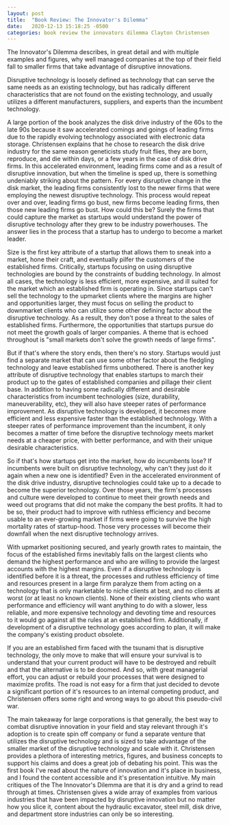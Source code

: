 ```yaml
---
layout: post
title:  "Book Review: The Innovator's Dilemma"
date:   2020-12-13 15:18:25 -0500
categories: book review the innovators dilemma Clayton Christensen
---
```

The Innovator's Dilemma describes, in great detail and with multiple examples and figures, why well managed companies at the top of their field fall to smaller firms that take advantage of disruptive innovations. 

Disruptive technology is loosely defined as technology that can serve the same needs as an existing technology, but has radically different characteristics that are not found on the existing technology, and usually utilizes a different manufacturers, suppliers, and experts than the incumbent technology. 

A large portion of the book analyzes the disk drive industry of the 60s to the late 90s because it saw accelerated comings and goings of leading firms due to the rapidly evolving technology associated with electronic data storage. Christensen explains that he chose to research the disk drive industry for the same reason geneticists study fruit flies, they are born, reproduce, and die within days, or a few years in the case of disk drive firms. In this accelerated environment, leading firms come and as a result of disruptive innovation, but when the timeline is sped up, there is something undeniably striking about the pattern. For every disruptive change in the disk market, the leading firms consistently lost to the newer firms that were employing the newest disruptive technology. This process would repeat over and over, leading firms go bust, new firms become leading firms, then those new leading firms go bust. How could this be? Surely the firms that could capture the market as startups would understand the power of disruptive technology after they grew to be industry powerhouses. The answer lies in the process that a startup has to undergo to become a market leader.

Size is the first key attribute of a startup that allows them to sneak into a market, hone their craft, and eventually pilfer the customers of the established firms. Critically, startups focusing on using disruptive technologies are bound by the constraints of budding technology. In almost all cases, the technology is less efficient, more expensive, and ill suited for the market which an established firm is operating in. Since startups can't sell the technology to the upmarket clients where the margins are higher and opportunities larger, they must focus on selling the product to downmarket clients who can utilize some other defining factor about the disruptive technology. As a result, they don't pose a threat to the sales of established firms. Furthermore, the opportunities that startups pursue do not meet the growth goals of larger companies. A theme that is echoed throughout is "small markets don't solve the growth needs of large firms".

But if that's where the story ends, then there's no story. Startups would just find a separate market that can use some other factor about the fledgling technology and leave established firms unbothered. There is another key attribute of disruptive technology that enables startups to march their product up to the gates of established companies and pillage their client base. In addition to having some radically different and desirable characteristics from incumbent technologies (size, durability, maneuverability, etc), they will also have steeper rates of performance improvement. As disruptive technology is developed, it becomes more efficient and less expensive faster than the established technology. With a steeper rates of performance improvement than the incumbent, it only becomes a matter of time before the disruptive technology meets market needs at a cheaper price, with better performance, and with their unique desirable characteristics.

So if that's how startups get into the market, how do incumbents lose? If incumbents were built on disruptive technology, why can't they just do it again when a new one is identified? Even in the accelerated environment of the disk drive industry, disruptive technologies could take up to a decade to become the superior technology. Over those years, the firm's processes and culture were developed to continue to meet their growth needs and weed out programs that did not make the company the best profits. It had to be so, their product had to improve with ruthless efficiency and become usable to an ever-growing market if firms were going to survive the high mortality rates of startup-hood. Those very processes will become their downfall when the next disruptive technology arrives. 

With upmarket positioning secured, and yearly growth rates to maintain, the focus of the established firms inevitably falls on the largest clients who demand the highest performance and who are willing to provide the largest accounts with the highest margins. Even if a disruptive technology is identified before it is a threat, the processes and ruthless efficiency of time and resources present in a large firm paralyze them from acting on a technology that is only marketable to niche clients at best, and no clients at worst (or at least no known clients). None of their existing clients who want performance and efficiency will want anything to do with a slower, less reliable, and more expensive technology and devoting time and resources to it would go against all the rules at an established firm. Additionally, if development of a disruptive technology goes according to plan, it will make the company's existing product obsolete.  

If you are an established firm faced with the tsunami that is disruptive technology, the only move to make that will ensure your survival is to understand that your current product will have to be destroyed and rebuilt and that the alternative is to be doomed. And so, with great managerial effort, you can adjust or rebuild your processes that were designed to maximize profits. The road is not easy for a firm that just decided to devote a significant portion of it's resources to an internal competing product, and Christensen offers some right and wrong ways to go about this pseudo-civil war.

The main takeaway for large corporations is that generally, the best way to combat disruptive innovation in your field and stay relevant through it's adoption is to create spin off company or fund a separate venture that utilizes the disruptive technology and is sized to take advantage of the smaller market of the disruptive technology and scale with it. Christensen provides a plethora of interesting metrics, figures, and business concepts to support his claims and does a great job of debating his point. This was the first book I've read about the nature of innovation and it's place in business, and I found the content accessible and it's presentation intuitive. My main critiques of the The Innovator's Dilemma are that it is dry and a grind to read through at times. Christensen gives a wide array of examples from various industries that have been impacted by disruptive innovation but no matter how you slice it, content about the hydraulic excavator, steel mill, disk drive, and department store industries can only be so interesting.
